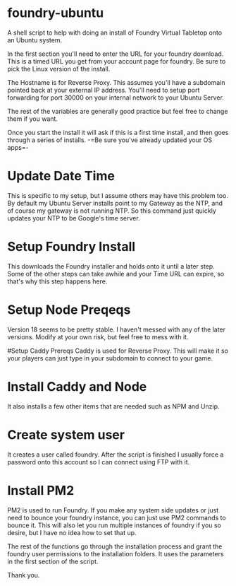 # foundry-ubuntu
A shell script to help with doing an install of Foundry Virtual Tabletop onto an Ubuntu system. 

In the first section you'll need to enter the URL for your foundry download. This is a timed URL you get from your account page for foundry. Be sure to pick the Linux version of the install.

The Hostname is for Reverse Proxy. This assumes you'll have a subdomain pointed back at your external IP address. You'll need to setup port forwarding for port 30000 on your internal network to your Ubuntu Server. 

The rest of the variables are generally good practice but feel free to change them if you want. 

Once you start the install it will ask if this is a first time install, and then goes through a series of installs.
-=Be sure you've already updated your OS apps=-

# Update Date Time
This is specific to my setup, but I assume others may have this problem too. By default my Ubuntu Server installs point to my Gateway as the NTP, and of course my gateway is not running NTP. So this command just quickly updates your NTP to be Google's time server.

# Setup Foundry Install
This downloads the Foundry installer and holds onto it until a later step. Some of the other steps can take awhile and your Time URL can expire, so that's why this step happens here.

# Setup Node Preqeqs
Version 18 seems to be pretty stable. I haven't messed with any of the later versions. Modify at your own risk, but feel free to mess with it.

#Setup Caddy Prereqs
Caddy is used for Reverse Proxy. This will make it so your players can just type in your subdomain to connect to your game.

# Install Caddy and Node
It also installs a few other items that are needed such as NPM and Unzip. 

# Create system user
It creates a user called foundry. After the script is finished I usually force a password onto this account so I can connect using FTP with it. 

# Install PM2
PM2 is used to run Foundry. If you make any system side updates or just need to bounce your foundry instance, you can just use PM2 commands to bounce it. This will also let you run multiple instances of foundry if you so desire, but I have no idea how to set that up.

The rest of the functions go through the installation process and grant the foundry user permissions to the installation folders. It uses the parameters in the first section of the script.

Thank you.
